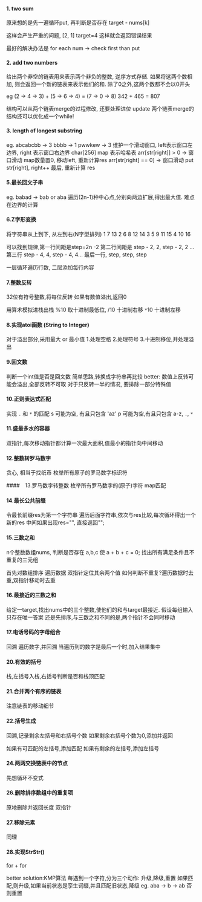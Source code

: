#### 1. two sum

原来想的是先一遍循环put, 再判断是否存在 target - nums[k]

这样会产生严重的问题, [2, 1] target=4 这样就会返回错误结果

最好的解决办法是 for each num -> check first than put

#### 2. add two numbers

给出两个非空的链表用来表示两个非负的整数, 逆序方式存储.  如果将这两个数相加, 则会返回一个新的链表来表示他们的和.   除了0之外,这两个数都不会以0开头        

eg (2 -> 4 -> 3) + (5 -> 6 -> 4) = (7 -> 0 -> 8)     342 + 465 = 807

结构可以从两个链表merge的过程修改, 还要处理进位
update 两个链表merge的结构还可以优化成一个while!

#### 3. length of longest substring
eg. abcabcbb -> 3  bbbb -> 1   pwwkew -> 3
维护一个滑动窗口, left表示窗口左边界, right 表示窗口右边界
char[256] map 表示哈希表
arr[str[right]] > 0 -> 窗口滑动 map数量置0, 移动left, 重新计算res
arr[str[right] == 0] -> 窗口滑动 put str[right], right++
最后, 重新计算 res

#### 5.最长回文子串
eg. babad -> bab or aba
遍历(2n-1)种中心点,分别向两边扩展,得出最大值.  难点在边界的计算

#### 6.Z字形变换
将字符串从上到下, 从左到右(N字型排列)
1    7    13
2  6 8  12 14
3 5  9 11  15
4   10     16

可以找到规律,第一行间距是step=2n -2
第二行间距是 step - 2, 2, step - 2, 2 ...
第三行 step - 4, 4, step - 4, 4...
最后一行, step, step, step

一层循环遍历行数, 二层添加每行内容

#### 7.整数反转
32位有符号整数,将每位反转
如果有数值溢出,返回0   

用算术模拟进栈出栈
%10 取十进制最低位,
/10 十进制右移
`*`10 十进制左移

#### 8.实现atoi函数 (String to Integer)
对于溢出部分,采用最大 or 最小值
1.处理空格
2.处理符号
3.十进制移位,并处理溢出
#### 9.回文数
判断一个int值是否是回文数
简单思路,转换成字符串再比较
better: 数值上反转可能会溢出,全部反转不可取
对于只反转一半的情况, 要排除一部分特殊值
#### 10.正则表达式匹配
实现 `.` 和 `*` 的匹配
s 可能为空, 有且只包含 'az'
p 可能为空,有且只包含 a-z, `.`, `*`

#### 11.盛最多水的容器
双指针,每次移动指针都计算一次最大面积,值最小的指针向中间移动

#### 12.整数转罗马数字
贪心, 相当于找纸币
枚举所有原子的罗马数字标识符

####　13.罗马数字转整数
枚举所有罗马数字的(原子)字符
map匹配

#### 14.最长公共前缀
令最长前缀res为第一个字符串
遍历后面字符串,依次与res比较,每次循环得出一个新的res
中间如果出现res="", 直接返回"";

#### 15.三数之和
n个整数数组nums, 判断是否存在 a,b,c 使 a + b + c = 0;
找出所有满足条件且不重复的三元组

首先对数组排序
遍历数据
双指针定位其余两个值
如何判断不重复?遍历数据时去重,双指针移动时去重
#### 16.最接近的三数之和
给定一target,找出nums中的三个整数,使他们的和与target最接近. 假设每组输入只存在唯一答案
还是先排序,与三数之和不同的是,两个指针不会同时移动
#### 17.电话号码的字母组合
回溯
遍历数字,并回溯
当遍历到的数字是最后一个时,加入结果集中

#### 20.有效的括号
栈,左括号入栈,右括号判断是否和栈顶匹配

#### 21.合并两个有序的链表
注意链表的移动细节

#### 22.括号生成
回溯,记录剩余左括号和右括号个数
如果剩余右括号个数为0,添加并返回

如果有可匹配的左括号,添加匹配
如果有剩余的左括号,添加左括号

#### 24.两两交换链表中的节点
先想循环不变式

#### 26.删除排序数组中的重复项
原地删除并返回长度
双指针
#### 27.移除元素
同理

#### 28.实现StrStr()
for + for

better solution:KMP算法
每遇到一个字符,分为三个动作: 升级,降级,重置
如果匹配,则升级,如果当前状态是孪生词缀,并且匹配旧状态,降级  eg. aba -> b -> ab
否则重置
